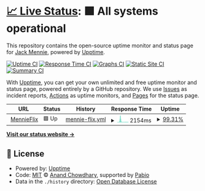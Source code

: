 # [📈 Live Status](https://jackmennie.dev): <!--live status--> **🟩 All systems operational**

This repository contains the open-source uptime monitor and status page for [Jack Mennie](https://jackmennie.dev), powered by [Upptime](https://github.com/upptime/upptime).

[![Uptime CI](https://github.com/jackmennie/homelab-status/workflows/Uptime%20CI/badge.svg)](https://github.com/jackmennie/homelab-status/actions?query=workflow%3A%22Uptime+CI%22)
[![Response Time CI](https://github.com/jackmennie/homelab-status/workflows/Response%20Time%20CI/badge.svg)](https://github.com/jackmennie/homelab-status/actions?query=workflow%3A%22Response+Time+CI%22)
[![Graphs CI](https://github.com/jackmennie/homelab-status/workflows/Graphs%20CI/badge.svg)](https://github.com/jackmennie/homelab-status/actions?query=workflow%3A%22Graphs+CI%22)
[![Static Site CI](https://github.com/jackmennie/homelab-status/workflows/Static%20Site%20CI/badge.svg)](https://github.com/jackmennie/homelab-status/actions?query=workflow%3A%22Static+Site+CI%22)
[![Summary CI](https://github.com/jackmennie/homelab-status/workflows/Summary%20CI/badge.svg)](https://github.com/jackmennie/homelab-status/actions?query=workflow%3A%22Summary+CI%22)

With [Upptime](https://upptime.js.org), you can get your own unlimited and free uptime monitor and status page, powered entirely by a GitHub repository. We use [Issues](https://github.com/jackmennie/homelab-status/issues) as incident reports, [Actions](https://github.com/jackmennie/homelab-status/actions) as uptime monitors, and [Pages](https://jackmennie.dev) for the status page.

<!--start: status pages-->
<!-- This summary is generated by Upptime (https://github.com/upptime/upptime) -->
<!-- Do not edit this manually, your changes will be overwritten -->
<!-- prettier-ignore -->
| URL | Status | History | Response Time | Uptime |
| --- | ------ | ------- | ------------- | ------ |
| <img alt="" src="https://icons.duckduckgo.com/ip3/watch.jackmennie.dev.ico" height="13"> [MennieFlix](https://watch.jackmennie.dev/) | 🟩 Up | [mennie-flix.yml](https://github.com/jackmennie/homelab-status/commits/HEAD/history/mennie-flix.yml) | <details><summary><img alt="Response time graph" src="./graphs/mennie-flix/response-time-week.png" height="20"> 2154ms</summary><br><a href="https://status.jackmennie.dev/history/mennie-flix"><img alt="Response time 2154" src="https://img.shields.io/endpoint?url=https%3A%2F%2Fraw.githubusercontent.com%2Fjackmennie%2Fhomelab-status%2FHEAD%2Fapi%2Fmennie-flix%2Fresponse-time.json"></a><br><a href="https://status.jackmennie.dev/history/mennie-flix"><img alt="24-hour response time 911" src="https://img.shields.io/endpoint?url=https%3A%2F%2Fraw.githubusercontent.com%2Fjackmennie%2Fhomelab-status%2FHEAD%2Fapi%2Fmennie-flix%2Fresponse-time-day.json"></a><br><a href="https://status.jackmennie.dev/history/mennie-flix"><img alt="7-day response time 2154" src="https://img.shields.io/endpoint?url=https%3A%2F%2Fraw.githubusercontent.com%2Fjackmennie%2Fhomelab-status%2FHEAD%2Fapi%2Fmennie-flix%2Fresponse-time-week.json"></a><br><a href="https://status.jackmennie.dev/history/mennie-flix"><img alt="30-day response time 2154" src="https://img.shields.io/endpoint?url=https%3A%2F%2Fraw.githubusercontent.com%2Fjackmennie%2Fhomelab-status%2FHEAD%2Fapi%2Fmennie-flix%2Fresponse-time-month.json"></a><br><a href="https://status.jackmennie.dev/history/mennie-flix"><img alt="1-year response time 2154" src="https://img.shields.io/endpoint?url=https%3A%2F%2Fraw.githubusercontent.com%2Fjackmennie%2Fhomelab-status%2FHEAD%2Fapi%2Fmennie-flix%2Fresponse-time-year.json"></a></details> | <details><summary><a href="https://status.jackmennie.dev/history/mennie-flix">99.31%</a></summary><a href="https://status.jackmennie.dev/history/mennie-flix"><img alt="All-time uptime 99.31%" src="https://img.shields.io/endpoint?url=https%3A%2F%2Fraw.githubusercontent.com%2Fjackmennie%2Fhomelab-status%2FHEAD%2Fapi%2Fmennie-flix%2Fuptime.json"></a><br><a href="https://status.jackmennie.dev/history/mennie-flix"><img alt="24-hour uptime 100.00%" src="https://img.shields.io/endpoint?url=https%3A%2F%2Fraw.githubusercontent.com%2Fjackmennie%2Fhomelab-status%2FHEAD%2Fapi%2Fmennie-flix%2Fuptime-day.json"></a><br><a href="https://status.jackmennie.dev/history/mennie-flix"><img alt="7-day uptime 99.31%" src="https://img.shields.io/endpoint?url=https%3A%2F%2Fraw.githubusercontent.com%2Fjackmennie%2Fhomelab-status%2FHEAD%2Fapi%2Fmennie-flix%2Fuptime-week.json"></a><br><a href="https://status.jackmennie.dev/history/mennie-flix"><img alt="30-day uptime 99.31%" src="https://img.shields.io/endpoint?url=https%3A%2F%2Fraw.githubusercontent.com%2Fjackmennie%2Fhomelab-status%2FHEAD%2Fapi%2Fmennie-flix%2Fuptime-month.json"></a><br><a href="https://status.jackmennie.dev/history/mennie-flix"><img alt="1-year uptime 99.31%" src="https://img.shields.io/endpoint?url=https%3A%2F%2Fraw.githubusercontent.com%2Fjackmennie%2Fhomelab-status%2FHEAD%2Fapi%2Fmennie-flix%2Fuptime-year.json"></a></details>

<!--end: status pages-->

[**Visit our status website →**](https://jackmennie.dev)

## 📄 License

- Powered by: [Upptime](https://github.com/upptime/upptime)
- Code: [MIT](./LICENSE) © [Anand Chowdhary](https://anandchowdhary.com), supported by [Pabio](https://pabio.com)
- Data in the `./history` directory: [Open Database License](https://opendatacommons.org/licenses/odbl/1-0/)
